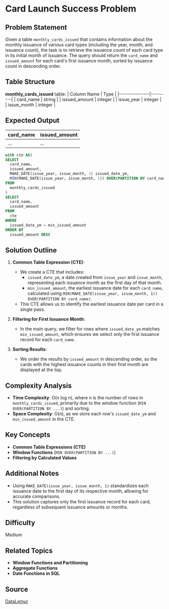 # Card Launch Success Problem

## Problem Statement
Given a table `monthly_cards_issued` that contains information about the monthly issuance of various card types (including the year, month, and issuance count), the task is to retrieve the issuance count of each card type in its initial month of issuance. The query should return the `card_name` and `issued_amount` for each card's first issuance month, sorted by issuance count in descending order.

## Table Structure
**monthly_cards_issued** table:
| Column Name   | Type    |
|---------------|---------|
| card_name     | string  |
| issued_amount | integer |
| issue_year    | integer |
| issue_month   | integer |

## Expected Output
| card_name   | issued_amount |
|-------------|---------------|
| ...         | ...           |

```sql
with cte AS(
SELECT 
  card_name,
  issued_amount,
  MAKE_DATE(issue_year, issue_month, 1) issued_date_ym,
  MIN(MAKE_DATE(issue_year, issue_month, 1)) OVER(PARTITION BY card_name) min_issued_amount
FROM
  monthly_cards_issued
)
SELECT
  card_name,
  issued_amount
FROM
  cte
WHERE 
  issued_date_ym = min_issued_amount
ORDER BY
  issued_amount DESC
```

## Solution Outline

1. **Common Table Expression (CTE)**:
   - We create a CTE that includes:
     - `issued_date_ym`, a date created from `issue_year` and `issue_month`, representing each issuance month as the first day of that month.
     - `min_issued_amount`, the earliest issuance date for each `card_name`, calculated using `MIN(MAKE_DATE(issue_year, issue_month, 1)) OVER(PARTITION BY card_name)`.
   - This CTE allows us to identify the earliest issuance date per card in a single pass.

2. **Filtering for First Issuance Month**:
   - In the main query, we filter for rows where `issued_date_ym` matches `min_issued_amount`, which ensures we select only the first issuance record for each `card_name`.

3. **Sorting Results**:
   - We order the results by `issued_amount` in descending order, so the cards with the highest issuance counts in their first month are displayed at the top.

## Complexity Analysis
- **Time Complexity**: O(n log n), where n is the number of rows in `monthly_cards_issued`, primarily due to the window function (`MIN OVER(PARTITION BY ...)`) and sorting.
- **Space Complexity**: O(n), as we store each row's `issued_date_ym` and `min_issued_amount` in the CTE.

## Key Concepts
- **Common Table Expressions (CTE)**
- **Window Functions** (`MIN OVER(PARTITION BY ...)`)
- **Filtering by Calculated Values**

## Additional Notes
- Using `MAKE_DATE(issue_year, issue_month, 1)` standardizes each issuance date to the first day of its respective month, allowing for accurate comparisons.
- This solution captures only the first issuance record for each card, regardless of subsequent issuance amounts or months.

## Difficulty
Medium

## Related Topics
- **Window Functions and Partitioning**
- **Aggregate Functions**
- **Date Functions in SQL**

## Source
[DataLemur](https://datalemur.com/questions/card-launch-success)

